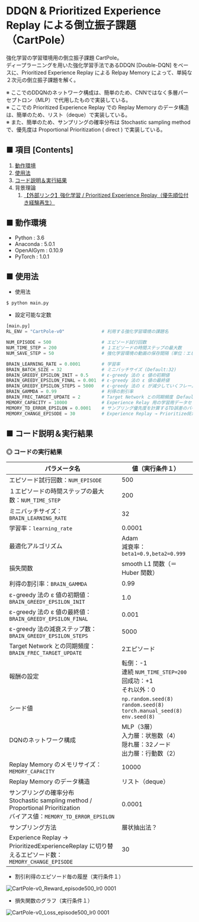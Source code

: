 # DDQN & Prioritized Experience Replay による倒立振子課題（CartPole）
強化学習の学習環境用の倒立振子課題 CartPole。<br>
ディープラーニングを用いた強化学習手法であるDDQN [Double-DQN] をベースに、Prioritized Experience Replay による Relpay Memory によって、単純な２次元の倒立振子課題を解く。<br>

※ ここでのDDQNのネットワーク構成は、簡単のため、CNNではなく多層パーセプトロン（MLP）で代用したもので実装している。<br>
※ ここでの Prioritized Experience Replay での Replay Memory のデータ構造は、簡単のため、リスト（deque）で実装している。<br>
※ また、簡単のため、サンプリングの確率分布は Stochastic sampling method で、優先度は Proportional Prioritization ( direct ) で実装している。<br>

## ■ 項目 [Contents]
1. [動作環境](#動作環境)
1. [使用法](#使用法)
1. [コード説明＆実行結果](#コード説明＆実行結果)
1. 背景理論
    1. [【外部リンク】強化学習 / Prioritized Experience Replay（優先順位付き経験再生）](http://yagami12.hatenablog.com/entry/2019/02/22/210608#PrioritizedExperienceReplay)


## ■ 動作環境

- Python : 3.6
- Anaconda : 5.0.1
- OpenAIGym : 0.10.9
- PyTorch : 1.0.1

## ■ 使用法

- 使用法
```
$ python main.py
```

- 設定可能な定数
```python
[main.py]
RL_ENV = "CartPole-v0"              # 利用する強化学習環境の課題名

NUM_EPISODE = 500                   # エピソード試行回数
NUM_TIME_STEP = 200                 # １エピソードの時間ステップの最大数
NUM_SAVE_STEP = 50                  # 強化学習環境の動画の保存間隔（単位：エピソード数）

BRAIN_LEARNING_RATE = 0.0001        # 学習率
BRAIN_BATCH_SIZE = 32               # ミニバッチサイズ (Default:32)
BRAIN_GREEDY_EPSILON_INIT = 0.5     # ε-greedy 法の ε 値の初期値
BRAIN_GREEDY_EPSILON_FINAL = 0.001  # ε-greedy 法の ε 値の最終値
BRAIN_GREEDY_EPSILON_STEPS = 5000   # ε-greedy 法の ε が減少していくフレーム数
BRAIN_GAMMDA = 0.99                 # 利得の割引率
BRAIN_FREC_TARGET_UPDATE = 2        # Target Network との同期頻度（Default:10_000） 
MEMORY_CAPACITY = 10000             # Experience Relay 用の学習用データセットのメモリの最大の長さ
MEMORY_TD_ERROR_EPSILON = 0.0001    # サンプリング優先度を計算するTD誤差のバイアス値
MEMORY_CHANGE_EPISODE = 30          # Experience Replay → PrioritizedExperienceReplay に切り替えるエピソード数
```

<a id="コード説明＆実行結果"></a>

## ■ コード説明＆実行結果

### ◎ コードの実行結果

|パラメータ名|値（実行条件１）|
|---|---|
|エピソード試行回数：`NUM_EPISODE`|500|
|１エピソードの時間ステップの最大数：`NUM_TIME_STEP`|200|
|ミニバッチサイズ：`BRAIN_LEARNING_RATE`|32|
|学習率：`learning_rate`|0.0001|←|
|最適化アルゴリズム|Adam<br>減衰率：`beta1=0.9,beta2=0.999`|←|
|損失関数|smooth L1 関数（＝Huber 関数）|
|利得の割引率：`BRAIN_GAMMDA`|0.99|
|ε-greedy 法の ε 値の初期値：`BRAIN_GREEDY_EPSILON_INIT`|1.0|←|
|ε-greedy 法の ε 値の最終値：`BRAIN_GREEDY_EPSILON_FINAL`|0.001|←|
|ε-greedy 法の減衰ステップ数：`BRAIN_GREEDY_EPSILON_STEPS`|5000|←|
|Target Network との同期頻度：`BRAIN_FREC_TARGET_UPDATE`|2エピソード|←|
|報酬の設定|転倒：-1<br>連続 `NUM_TIME_STEP=200`回成功：+1<br>それ以外：0|
|シード値|`np.random.seed(8)`<br>`random.seed(8)`<br>`torch.manual_seed(8)`<br>`env.seed(8)`|
|DQNのネットワーク構成|MLP（3層）<br>入力層：状態数（4）<br>隠れ層：32ノード<br>出力層：行動数（2）|
|Replay Memory のメモリサイズ：`MEMORY_CAPACITY`|10000|
|Replay Memory のデータ構造|リスト（deque）|
|サンプリングの確率分布<br>Stochastic sampling method / Proportional Prioritization<br>バイアス値：`MEMORY_TD_ERROR_EPSILON`|0.0001|
|サンプリング方法|層状抽出法？|
|Experience Replay → PrioritizedExperienceReplay に切り替えるエピソード数：`MEMORY_CHANGE_EPISODE`|30|

- 割引利得のエピソード毎の履歴（実行条件１）<br>
<!--
![cartpole-v0_reward_episode500](https://user-images.githubusercontent.com/25688193/53941394-4e87c380-40fb-11e9-8a8a-75bd4250a7c1.png)<br>
-->
![CartPole-v0_Reward_episode500_lr0 0001](https://user-images.githubusercontent.com/25688193/55268857-1d04b100-52d1-11e9-8cdf-55afb284c6e6.png)<br>

- 損失関数のグラフ（実行条件１）<br>
<!--
![cartpole-v0_loss_episode500](https://user-images.githubusercontent.com/25688193/53941392-4e87c380-40fb-11e9-8f96-9c24dd5b1870.png)<br>
-->
![CartPole-v0_Loss_episode500_lr0 0001](https://user-images.githubusercontent.com/25688193/55268856-1aa25700-52d1-11e9-8a28-38aebb4ac7a4.png)<br>